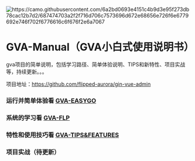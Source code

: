 # 

![https://camo.githubusercontent.com/6a2bd0693e4151c4b9d3e95f273db78cac12b7d2/687474703a2f2f716d706c7573696d672e68656e726f6e6779692e746f702f6776616c6f676f2e6a7067 ]( https://camo.githubusercontent.com/6a2bd0693e4151c4b9d3e95f273db78cac12b7d2/687474703a2f2f716d706c7573696d672e68656e726f6e6779692e746f702f6776616c6f676f2e6a7067 )

# GVA-Manual（GVA小白式使用说明书）

gva项目的简单说明，包括学习路径、简单体验说明、TIPS和新特性、项目实战等，持续更新。。。

项目地址：https://github.com/flipped-aurora/gin-vue-admin

### 运行并简单体验看 [GVA-EASYGO](/GVA-EASYGO.md)

### 系统的学习看  [GVA-FLP](/GVA-FLP.md)

### 特性和使用技巧看  [GVA-TIPS&FEATURES](/GVA-TIPS&FEATURES.md)

### 项目实战（待更新）

## 